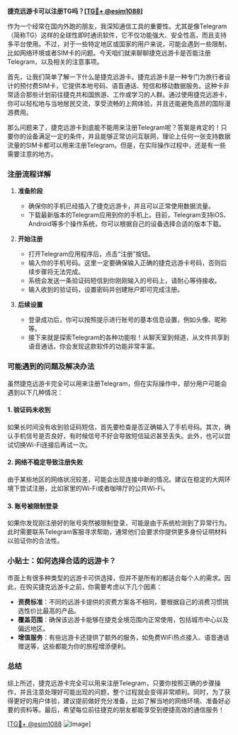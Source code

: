 **捷克远游卡可以注册TG吗？[[TG💪+ @esim1088](https://t.me/s/esim1088)]**

作为一个经常在国内外跑的朋友，我深知通信工具的重要性。尤其是像Telegram（简称TG）这样的全球性即时通讯软件，它不仅功能强大、安全性高，而且支持多平台使用。不过，对于一些特定地区或国家的用户来说，可能会遇到一些限制，比如网络环境或者SIM卡的问题。今天咱们就来聊聊捷克远游卡是否能注册Telegram，以及相关的注意事项。

首先，让我们简单了解一下什么是捷克远游卡。捷克远游卡是一种专门为旅行者设计的预付费SIM卡，它提供本地号码、语音通话、短信和移动数据服务。这种卡非常适合那些计划前往捷克共和国旅游、工作或学习的人群。通过使用捷克远游卡，你可以轻松地与当地居民交流，享受流畅的上网体验，并且还能避免高昂的国际漫游费用。

那么问题来了，捷克远游卡到底能不能用来注册Telegram呢？答案是肯定的！只要你的设备满足一定的条件，并且能够正常访问互联网，理论上任何一张支持数据流量的SIM卡都可以用来注册Telegram。但是，在实际操作过程中，还是有一些需要注意的地方。

### 注册流程详解

1. **准备阶段**
   - 确保你的手机已经插入了捷克远游卡，并且可以正常使用数据流量。
   - 下载最新版本的Telegram应用到你的手机上。目前，Telegram支持iOS、Android等多个操作系统，你可以根据自己的设备选择合适的版本下载。
   
2. **开始注册**
   - 打开Telegram应用程序后，点击“注册”按钮。
   - 输入你的手机号码。这里一定要确保输入正确的捷克远游卡号码，否则后续步骤将无法完成。
   - 系统会发送一条验证码短信到你刚刚输入的号码上，请耐心等待接收。
   - 输入收到的验证码，设置密码并创建账户即可完成注册。

3. **后续设置**
   - 登录成功后，你可以按照提示进行账号的基本信息设置，例如头像、昵称等。
   - 接下来就是探索Telegram的各种功能啦！从聊天室到频道，从文件共享到语音通话，你会发现这款软件的功能非常丰富。

### 可能遇到的问题及解决办法

虽然捷克远游卡完全可以用来注册Telegram，但在实际操作中，部分用户可能会遇到以下几种情况：

#### 1. 验证码未收到
如果长时间没有收到验证码短信，首先要检查是否正确输入了手机号码。其次，确认手机信号是否良好，有时候信号不好会导致短信延迟甚至丢失。此外，也可以尝试切换Wi-Fi连接后再试一次。

#### 2. 网络不稳定导致注册失败
由于某些地区的网络状况较差，可能会出现连接中断的情况。建议在稳定的大网环境下尝试注册，比如家里的Wi-Fi或者咖啡厅的公共Wi-Fi。

#### 3. 账号被限制登录
如果你发现刚注册好的账号突然被限制登录，可能是由于系统检测到了异常行为。此时需要联系Telegram客服寻求帮助，通常他们会要求你提供更多身份证明材料以验证你的合法性。

### 小贴士：如何选择合适的远游卡？

市面上有很多种类型的远游卡可供选择，但并不是所有的都适合每个人的需求。因此，在购买捷克远游卡之前，你需要考虑以下几个因素：

- **资费标准**：不同的远游卡提供的资费方案各不相同，要根据自己的消费习惯挑选性价比最高的产品。
- **覆盖范围**：确保该远游卡能够在捷克全境范围内正常使用，包括城市中心以及偏远地区。
- **增值服务**：有些远游卡还提供了额外的服务，如免费WiFi热点接入、语音通话赠送等，这些都能为你的旅程增添便利。

### 总结

综上所述，捷克远游卡完全可以用来注册Telegram，只要你按照正确的步骤操作，并且注意处理好可能出现的问题，整个过程就会变得非常顺利。同时，为了获得更好的用户体验，建议提前做好充分准备，比如了解当地的网络环境、准备好必要的资料等。最后，希望每位前往捷克的朋友都能享受到便捷高效的通信服务！

[[TG💪+ @esim1088](https://t.me/s/esim1088) ![Image](https://i.postimg.cc/4NQfJmqS/Snipaste-2025-05-13-00-14-12.png)]
